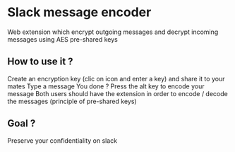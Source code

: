 # Slack message encoder
Web extension which encrypt outgoing messages and decrypt incoming messages using AES pre-shared keys

## How to use it ?
Create an encryption key (clic on icon and enter a key) and share it to your mates
Type a message
You done ? Press the alt key to encode your message
Both users should have the extension in order to encode / decode the messages (principle of pre-shared keys)

## Goal ?
Preserve your confidentiality on slack

